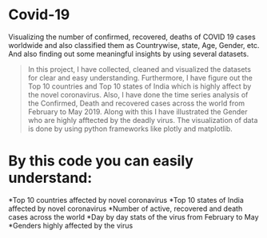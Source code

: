 # Covid-19
Visualizing the number of confirmed, recovered, deaths of COVID 19 cases worldwide and also classified them as Countrywise, state, Age, Gender, etc. And also finding out some meaningful insights by using several datasets. 

> In this project, I have collected, cleaned and visualized the datasets for clear and easy understanding. 
> Furthermore, I have figure out the Top 10 countries and Top 10 states of India which is highly affect by the novel coronavirus. Also, I have done the time series analysis of the Confirmed, Death and recovered cases across the world from February to May 2019. Along with this I have illustrated the Gender who are highly afftected by the deadly virus.
> The visualization of data is done by using python frameworks like plotly and matplotlib.

# By this code you can easily understand:
*Top 10 countries affected by novel coronavirus
*Top 10 states of India affected by novel coronavirus
*Number of active, recovered and death cases across the world
*Day by day stats of the virus from February to May
*Genders highly affected by the virus
